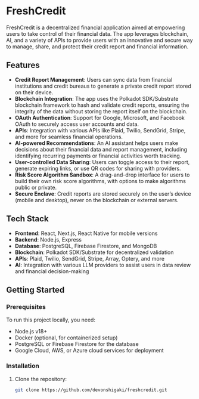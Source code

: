 # FreshCredit

FreshCredit is a decentralized financial application aimed at empowering users to take control of their financial data. The app leverages blockchain, AI, and a variety of APIs to provide users with an innovative and secure way to manage, share, and protect their credit report and financial information.

## Features

- **Credit Report Management**: Users can sync data from financial institutions and credit bureaus to generate a private credit report stored on their device.
- **Blockchain Integration**: The app uses the Polkadot SDK/Substrate blockchain framework to hash and validate credit reports, ensuring the integrity of the data without storing the report itself on the blockchain.
- **OAuth Authentication**: Support for Google, Microsoft, and Facebook OAuth to securely access user accounts and data.
- **APIs**: Integration with various APIs like Plaid, Twilio, SendGrid, Stripe, and more for seamless financial operations.
- **AI-powered Recommendations**: An AI assistant helps users make decisions about their financial data and report management, including identifying recurring payments or financial activities worth tracking.
- **User-controlled Data Sharing**: Users can toggle access to their report, generate expiring links, or use QR codes for sharing with providers.
- **Risk Score Algorithm Sandbox**: A drag-and-drop interface for users to build their own risk score algorithms, with options to make algorithms public or private.
- **Secure Enclave**: Credit reports are stored securely on the user’s device (mobile and desktop), never on the blockchain or external servers.

## Tech Stack

- **Frontend**: React, Next.js, React Native for mobile versions
- **Backend**: Node.js, Express
- **Database**: PostgreSQL, Firebase Firestore, and MongoDB
- **Blockchain**: Polkadot SDK/Substrate for decentralized validation
- **APIs**: Plaid, Twilio, SendGrid, Stripe, Array, Optery, and more
- **AI**: Integration with various LLM providers to assist users in data review and financial decision-making

## Getting Started

### Prerequisites

To run this project locally, you need:

- Node.js v18+
- Docker (optional, for containerized setup)
- PostgreSQL or Firebase Firestore for the database
- Google Cloud, AWS, or Azure cloud services for deployment

### Installation

1. Clone the repository:

   ```bash
   git clone https://github.com/devonshigaki/freshcredit.git